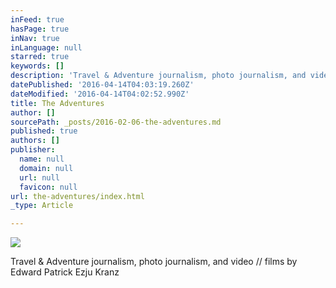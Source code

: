 ```yaml
---
inFeed: true
hasPage: true
inNav: true
inLanguage: null
starred: true
keywords: []
description: 'Travel & Adventure journalism, photo journalism, and video // films by Edward Patrick Ezju Kranz'
datePublished: '2016-04-14T04:03:19.260Z'
dateModified: '2016-04-14T04:02:52.990Z'
title: The Adventures
author: []
sourcePath: _posts/2016-02-06-the-adventures.md
published: true
authors: []
publisher:
  name: null
  domain: null
  url: null
  favicon: null
url: the-adventures/index.html
_type: Article

---
```

![](https://the-grid-user-content.s3-us-west-2.amazonaws.com/30c541f7-fd57-428f-b129-77008c41357e.jpg)

Travel & Adventure journalism, photo journalism, and video // films by Edward Patrick Ezju Kranz